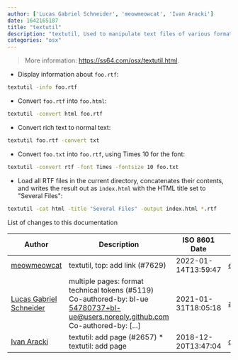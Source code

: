 ```yaml
---
author: ['Lucas Gabriel Schneider', 'meowmeowcat', 'Ivan Aracki']
date: 1642165187
title: "textutil"
description: "textutil, Used to manipulate text files of various formats."
categories: "osx"
---
```

> More information: <https://ss64.com/osx/textutil.html>.

- Display information about `foo.rtf`:

```bash
textutil -info foo.rtf
```

- Convert `foo.rtf` into `foo.html`:

```bash
textutil -convert html foo.rtf
```

- Convert rich text to normal text:

```bash
textutil foo.rtf -convert txt
```

- Convert `foo.txt` into `foo.rtf`, using Times 10 for the font:

```bash
textutil -convert rtf -font Times -fontsize 10 foo.txt
```

- Load all RTF files in the current directory, concatenates their contents, and writes the result out as `index.html` with the HTML title set to "Several Files":

```bash
textutil -cat html -title "Several Files" -output index.html *.rtf
```
List of changes to this documentation


Author | Description | ISO 8601 Date | GitHub link
------|-----|-----|-----
[meowmeowcat](mailto:meowmeowcat1211@gmail.com) | textutil, top: add link (#7629) | 2022-01-14T13:59:47 | [e2f4d81f6bd4](https://github.com/tldr-pages/tldr/commit/e2f4d81f6bd48fe667d0659b5cb165a2244c9f54)
[Lucas Gabriel Schneider](mailto:casdpa@gmail.com) | multiple pages: format technical tokens (#5119) Co-authored-by: bl-ue <54780737+bl-ue@users.noreply.github.com> Co-authored-by: [...] | 2021-01-31T18:05:18 | [a5fe31bc47ae](https://github.com/tldr-pages/tldr/commit/a5fe31bc47aece3efa5e66b52b3cf384f27d5d72)
[Ivan Aracki](mailto:aracki.ivan@gmail.com) | textutil: add page (#2657) * textutil: add page | 2018-12-20T13:47:04 | [d9389de51c1d](https://github.com/tldr-pages/tldr/commit/d9389de51c1db5cb4396899a6e86152f80dd70c2)

